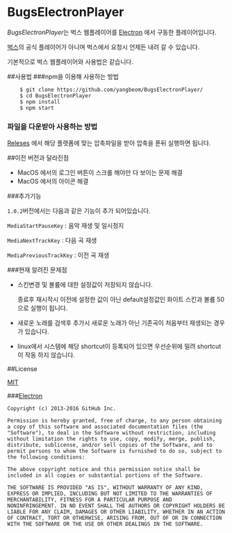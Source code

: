 # BugsElectronPlayer

*BugsElectronPlayer*는 벅스 웹플레이어를
[Electron](https://github.com/electron/electron) 에서 구동한 플레이어입니다.

[벅스](http://www.bugs.co.kr)의 공식 플레이어가 아니며 벅스에서 요청시 언제든
내려 갈 수 있습니다.

기본적으로 벅스 웹플레이어와 사용법은 같습니다.

##사용법
###npm을 이용해 사용하는 방법

```
    $ git clone https://github.com/yangbeom/BugsElectronPlayer/
    $ cd BugsElectronPlayer
    $ npm install
    $ npm start
```

### 파일을 다운받아 사용하는 방법

[Releses](https://github.com/yangbeom/BugsElectronPlayer/releases/)
에서 해당 플랫폼에 맞는 압축파일을 받아 압축을 푼뒤 실행하면 됩니다.

##이전 버전과 달라진점

- MacOS 에서의 로그인 버튼이 스크롤 해야만 다 보이는 문제 해결
- MacOS 에서의 아이콘 해결

###추가기능

`1.0.2`버전에서는 다음과 같은 기능이 추가 되어있습니다.

`MediaStartPauseKey` : 음악 재생 및 일시정지

`MediaNextTrackKey` : 다음 곡 재생

`MediaPreviousTrackKey` : 이전 곡 재생

###현재 알려진 문제점

- 스킨변경 및 볼륨에 대한 설정값이 저장되지 않습니다.

    종료후 재시작시 이전에 설정한 값이 아닌 default설정값인 화이트 스킨과 볼륨
    50으로 실행이 됩니다.

- 새로운 노래를 검색후 추가시 새로운 노래가 아닌 기존곡이 처음부터 재생되는
경우가 있습니다.

- linux에서 시스템에 해당 shortcut이 등록되어 있으면 우선순위에 밀려 shortcut이
작동 하지 않습니다.

##License

[MIT](./LICENSE)

###[Electron](https://github.com/electron/electron)

    Copyright (c) 2013-2016 GitHub Inc.
    
    Permission is hereby granted, free of charge, to any person obtaining
    a copy of this software and associated documentation files (the
    "Software"), to deal in the Software without restriction, including
    without limitation the rights to use, copy, modify, merge, publish,
    distribute, sublicense, and/or sell copies of the Software, and to
    permit persons to whom the Software is furnished to do so, subject to
    the following conditions:
    
    The above copyright notice and this permission notice shall be
    included in all copies or substantial portions of the Software.
    
    THE SOFTWARE IS PROVIDED "AS IS", WITHOUT WARRANTY OF ANY KIND,
    EXPRESS OR IMPLIED, INCLUDING BUT NOT LIMITED TO THE WARRANTIES OF
    MERCHANTABILITY, FITNESS FOR A PARTICULAR PURPOSE AND
    NONINFRINGEMENT. IN NO EVENT SHALL THE AUTHORS OR COPYRIGHT HOLDERS BE
    LIABLE FOR ANY CLAIM, DAMAGES OR OTHER LIABILITY, WHETHER IN AN ACTION
    OF CONTRACT, TORT OR OTHERWISE, ARISING FROM, OUT OF OR IN CONNECTION
    WITH THE SOFTWARE OR THE USE OR OTHER DEALINGS IN THE SOFTWARE.
